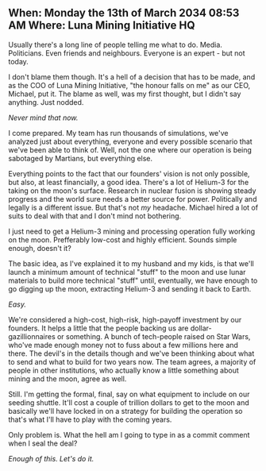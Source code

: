 When:  Monday the 13th of March 2034 08:53 AM
Where: Luna Mining Initiative HQ
------

Usually there's a long line of people telling me what to do. Media. Politicians. Even friends and neighbours. Everyone is an expert - but not today.

I don't blame them though. It's a hell of a decision that has to be made, and as the COO of Luna Mining Initiative, "the honour falls on me" as our CEO, Michael, put it. The blame as well, was my first thought, but I didn't say anything. Just nodded.

_Never mind that now._

I come prepared. My team has run thousands of simulations, we've analyzed just about everything, everyone and every possible scenario that we've been able to think of. Well, not the one where our operation is being sabotaged by Martians, but everything else.

Everything points to the fact that our founders' vision is not only possible, but also, at least financially, a good idea. There's a lot of Helium-3 for the taking on the moon's surface. Research in nuclear fusion is showing steady progress and the world sure needs a better source for power. Politically and legally is a different issue. But that's not *my* headache. Michael hired a lot of suits to deal with that and I don't mind not bothering.

I just need to get a Helium-3 mining and processing operation fully working on the moon. Prefferably low-cost and highly efficient. Sounds simple enough, doesn't it?

The basic idea, as I've explained it to my husband and my kids, is that we'll launch a minimum amount of technical "stuff" to the moon and use lunar materials to build more technical "stuff" until, eventually, we have enough to go digging up the moon, extracting Helium-3 and sending it back to Earth.

_Easy._

We're considered a high-cost, high-risk, high-payoff investment by our founders. It helps a little that the people backing us are dollar-gazillionnaires or something. A bunch of tech-people raised on Star Wars, who've made enough money not to fuss about a few millions here and there. The devil's in the details though and we've been thinking about what to send and what to build for two years now. The team agrees, a majority of people in other institutions, who actually know a little something about mining and the moon, agree as well.

Still. I'm getting the formal, final, say on what equipment to include on our seeding shuttle. It'll cost a couple of trillion dollars to get to the moon and basically we'll have locked in on a strategy for building the operation so that's what I'll have to play with the coming years.

Only problem is. What the hell am I going to type in as a commit comment when I seal the deal?

_Enough of this. Let's do it._ 